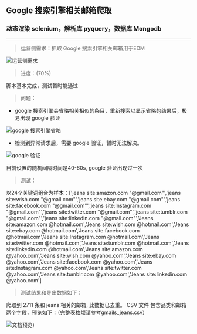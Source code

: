 ## Google 搜索引擎相关邮箱爬取
###  动态渲染 selenium，解析库 pyquery，数据库 Mongodb

---

> 运营侧需求：抓取 Google 搜索引擎相关邮箱用于EDM

![运营侧需求](![nAWVT1.jpg](https://s2.ax1x.com/2019/09/03/nAWVT1.jpg))


> 进度：(70%) 

脚本基本完成，测试暂时能通过

> 问题：

- google 搜索引擎会省略相关相似的条目，重新搜索以显示省略的结果后，极易出现 google 验证

![google 搜索引擎省略](https://s2.ax1x.com/2019/09/03/nAWeFx.jpg)

- 检测到异常请求后，需要 google 验证，暂时无法解决。

![google 验证](https://s2.ax1x.com/2019/09/03/nAWEwR.jpg)

目前设置的随机间隔时间是40-60s, google 验证出现过一次

> 测试：

以24个关键词组合为样本：['jeans site:amazon.com "@gmail.com"','jeans site:wish.com "@gmail.com"','jeans site:ebay.com "@gmail.com"','jeans site:facebook.com "@gmail.com"','jeans site:Instagram.com "@gmail.com"','jeans site:twitter.com "@gmail.com"','jeans site:tumblr.com "@gmail.com"','jeans site:linkedin.com "@gmail.com"','Jeans site:amazon.com @hotmail.com','Jeans site:wish.com @hotmail.com','Jeans site:ebay.com @hotmail.com','Jeans site:facebook.com @hotmail.com','Jeans site:Instagram.com @hotmail.com','Jeans site:twitter.com @hotmail.com','Jeans site:tumblr.com @hotmail.com','Jeans site:linkedin.com @hotmail.com','Jeans site:amazon.com @yahoo.com','Jeans site:wish.com @yahoo.com','Jeans site:ebay.com @yahoo.com','Jeans site:facebook.com @yahoo.com','Jeans site:Instagram.com @yahoo.com','Jeans site:twitter.com @yahoo.com','Jeans site:tumblr.com @yahoo.com','Jeans site:linkedin.com @yahoo.com']

> 测试结果和导出数据如下：

爬取到 2711 条和 jeans 相关的邮箱, 此数据已去重。
CSV 文件 包含品类和邮箱两个字段，预览如下：（完整表格烦请参考gmails_jeans.csv）

![文档预览](![nAWmY6.jpg](https://s2.ax1x.com/2019/09/03/nAWmY6.jpg)))

